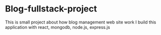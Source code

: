 # Blog-fullstack-project
This is small project about how blog management web site work I build this application with react, mongodb, node.js, express.js 
